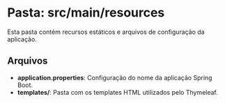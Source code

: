 # Pasta: src/main/resources

Esta pasta contém recursos estáticos e arquivos de configuração da aplicação.

## Arquivos
- **application.properties**: Configuração do nome da aplicação Spring Boot.
- **templates/**: Pasta com os templates HTML utilizados pelo Thymeleaf.
